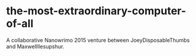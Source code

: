 the-most-extraordinary-computer-of-all
======================================

A collaborative Nanowrimo 2015 venture between JoeyDisposableThumbs and MaxwellIlesupshur.
